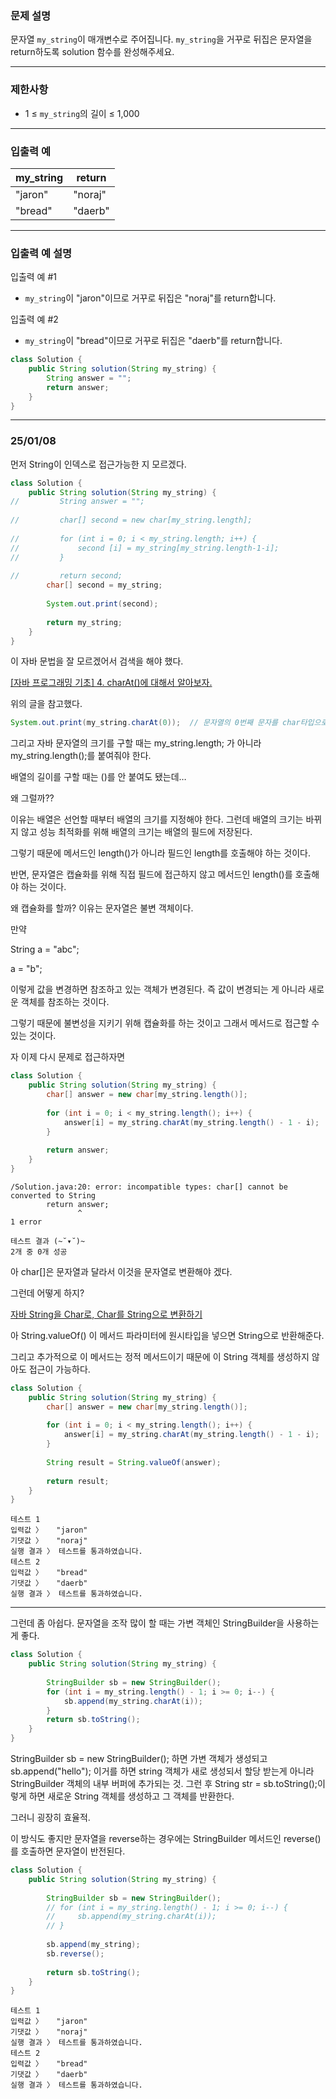 ### **문제 설명**

문자열 `my_string`이 매개변수로 주어집니다. `my_string`을 거꾸로 뒤집은 문자열을 return하도록 solution 함수를 완성해주세요.

---

### 제한사항

- 1 ≤ `my_string`의 길이 ≤ 1,000

---

### 입출력 예

| my_string | return |
| --- | --- |
| "jaron" | "noraj" |
| "bread" | "daerb" |

---

### 입출력 예 설명

입출력 예 #1

- `my_string`이 "jaron"이므로 거꾸로 뒤집은 "noraj"를 return합니다.

입출력 예 #2

- `my_string`이 "bread"이므로 거꾸로 뒤집은 "daerb"를 return합니다.

```java
class Solution {
    public String solution(String my_string) {
        String answer = "";
        return answer;
    }
}
```

---

### 25/01/08

먼저 String이 인덱스로 접근가능한 지 모르겠다.

```java
class Solution {
    public String solution(String my_string) {
//         String answer = "";
        
//         char[] second = new char[my_string.length];
        
//         for (int i = 0; i < my_string.length; i++) {
//             second [i] = my_string[my_string.length-1-i];
//         }
        
//         return second;
        char[] second = my_string;
        
        System.out.print(second);
        
        return my_string;
    }
}
```

이 자바 문법을 잘 모르겠어서 검색을 해야 했다.

[[자바 프로그래밍 기초] 4. charAt()에 대해서 알아보자.](https://colossus-java-practice.tistory.com/31)

위의 글을 참고했다.

```java
System.out.print(my_string.charAt(0));  // 문자열의 0번째 문자를 char타입으로 변환해서 반환... 
```

그리고 자바 문자열의 크기를 구할 때는 my_string.length; 가 아니라 my_string.length();를 붙여줘야 한다.

배열의 길이를 구할 때는 ()를 안 붙여도 됐는데…

왜 그럴까??

이유는 배열은 선언할 때부터 배열의 크기를 지정해야 한다. 그런데 배열의 크기는 바뀌지 않고 성능 최적화를 위해 배열의 크기는 배열의 필드에 저장된다.

그렇기 때문에 메서드인 length()가 아니라 필드인 length를 호출해야 하는 것이다.

반면, 문자열은 캡슐화를 위해 직접 필드에 접근하지 않고 메서드인 length()를 호출해야 하는 것이다.

왜 캡슐화를 할까? 이유는 문자열은 불변 객체이다.

만약

String a = "abc";

a = "b";

이렇게 값을 변경하면 참조하고 있는 객체가 변경된다. 즉 값이 변경되는 게 아니라 새로운 객체를 참조하는 것이다.

그렇기 때문에 불변성을 지키기 위해 캡슐화를 하는 것이고 그래서 메서드로 접근할 수 있는 것이다.

자 이제 다시 문제로 접근하자면

```java
class Solution {
    public String solution(String my_string) {
        char[] answer = new char[my_string.length()];
        
        for (int i = 0; i < my_string.length(); i++) {
            answer[i] = my_string.charAt(my_string.length() - 1 - i);
        }
        
        return answer;
    }
}
```

```
/Solution.java:20: error: incompatible types: char[] cannot be converted to String
        return answer;
               ^
1 error

테스트 결과 (~˘▾˘)~
2개 중 0개 성공

```

아 char[]은 문자열과 달라서 이것을 문자열로 변환해야 겠다.

그런데 어떻게 하지?

[자바 String을 Char로, Char를 String으로 변환하기](https://kutar37.tistory.com/entry/%EC%9E%90%EB%B0%94-String%EC%9D%84-Char%EB%A1%9C-Char%EB%A5%BC-String%EC%9C%BC%EB%A1%9C-%EB%B3%80%ED%99%98%ED%95%98%EA%B8%B0)

아 String.valueOf() 이 메서드 파라미터에 원시타입을 넣으면 String으로 반환해준다.

그리고 추가적으로 이 메서드는 정적 메서드이기 때문에 이 String 객체를 생성하지 않아도 접근이 가능하다.

```java
class Solution {
    public String solution(String my_string) {
        char[] answer = new char[my_string.length()];
        
        for (int i = 0; i < my_string.length(); i++) {
            answer[i] = my_string.charAt(my_string.length() - 1 - i);
        }
        
        String result = String.valueOf(answer);
        
        return result;
    }
}
```

```
테스트 1
입력값 〉	"jaron"
기댓값 〉	"noraj"
실행 결과 〉	테스트를 통과하였습니다.
테스트 2
입력값 〉	"bread"
기댓값 〉	"daerb"
실행 결과 〉	테스트를 통과하였습니다.

```

---

그런데 좀 아쉽다. 문자열을 조작 많이 할 때는 가변 객체인 StringBuilder을 사용하는 게 좋다.

```java
class Solution {
    public String solution(String my_string) {
    
        StringBuilder sb = new StringBuilder();
        for (int i = my_string.length() - 1; i >= 0; i--) {
            sb.append(my_string.charAt(i));
        }
        return sb.toString();
    }
}
```

StringBuilder sb = new StringBuilder(); 하면 가변 객체가 생성되고 sb.append("hello"); 이거를 하면 string 객체가 새로 생성되서 할당 받는게 아니라 StringBuilder 객체의 내부 버퍼에 추가되는 것. 그런 후 String str = sb.toString();이렇게 하면 새로운 String 객체를 생성하고 그 객체를 반환한다.

그러니 굉장히 효율적.

이 방식도 좋지만 문자열을 reverse하는 경우에는 StringBuilder 메서드인 reverse()를 호출하면 문자열이 반전된다.

```java
class Solution {
    public String solution(String my_string) {
    
        StringBuilder sb = new StringBuilder();
        // for (int i = my_string.length() - 1; i >= 0; i--) {
        //     sb.append(my_string.charAt(i));
        // }
        
        sb.append(my_string);
        sb.reverse();
        
        return sb.toString();
    }
}
```

```
테스트 1
입력값 〉	"jaron"
기댓값 〉	"noraj"
실행 결과 〉	테스트를 통과하였습니다.
테스트 2
입력값 〉	"bread"
기댓값 〉	"daerb"
실행 결과 〉	테스트를 통과하였습니다.
```
